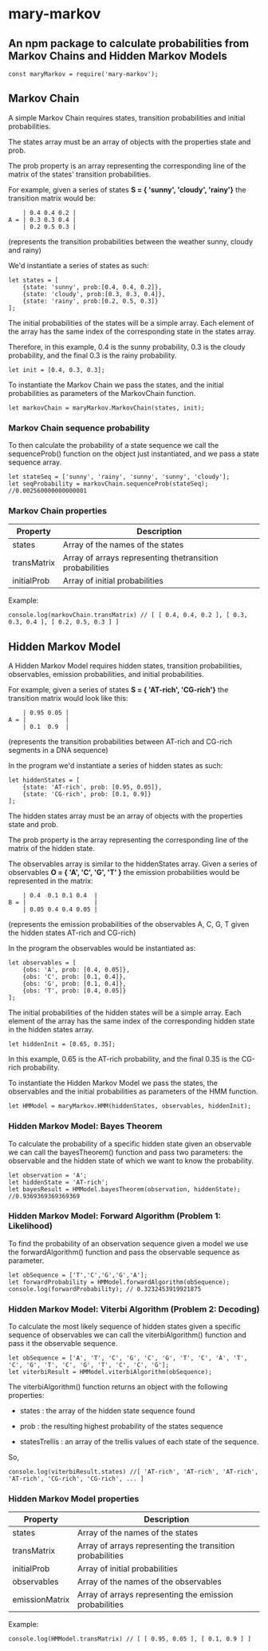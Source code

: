 # mary-markov

## An npm package to calculate probabilities from Markov Chains and Hidden Markov Models
  
	const maryMarkov = require('mary-markov');  

## Markov Chain

A simple Markov Chain requires states, transition probabilities and initial probabilities.

The states array must be an array of objects with the properties state and prob.

The prob property is an array representing the corresponding line of the matrix of the states' transition probabilities.

For example, given a series of states **S = { 'sunny', 'cloudy', 'rainy'}** the transition matrix would be: 

		| 0.4 0.4 0.2 |	
	A =	| 0.3 0.3 0.4 |
		| 0.2 0.5 0.3 |
(represents the transition probabilities between the weather sunny, cloudy and rainy)

We'd instantiate a series of states as such:  

    let states = [
	    {state: 'sunny', prob:[0.4, 0.4, 0.2]},
	    {state: 'cloudy', prob:[0.3, 0.3, 0.4]},
	    {state: 'rainy', prob:[0.2, 0.5, 0.3]}
    ];

The initial probabilities of the states will be a simple array.
Each element of the array has the same index of the corresponding state in the states array.

Therefore, in this example, 0.4 is the sunny probability, 0.3 is the cloudy probability, and the final 0.3 is the rainy probability.

	let init = [0.4, 0.3, 0.3];

To instantiate the Markov Chain we pass the states, and the initial probabilities as parameters of the MarkovChain function.

	let markovChain = maryMarkov.MarkovChain(states, init);

### Markov Chain sequence probability
To then calculate the probability of a state sequence we call the sequenceProb() function on the object just instantiated, and we pass a state sequence array.

	let stateSeq = ['sunny', 'rainy', 'sunny', 'sunny', 'cloudy'];
	let seqProbability = markovChain.sequenceProb(stateSeq); //0.002560000000000001

### Markov Chain properties
|Property | Description|
|------------ | -------------|
|states | Array of the names of the states|
|transMatrix | Array of arrays representing thetransition probabilities|
|initialProb | Array of initial probabilities|

Example:

    console.log(markovChain.transMatrix) // [ [ 0.4, 0.4, 0.2 ], [ 0.3, 0.3, 0.4 ], [ 0.2, 0.5, 0.3 ] ]

   
## Hidden Markov Model

A Hidden Markov Model requires hidden states, transition probabilities, observables, emission probabilities, and initial probabilities.

For example, given a series of states **S = { 'AT-rich', 'CG-rich'}** the transition matrix would look like this:

		| 0.95 0.05	|
	A =	|          	|
		| 0.1  0.9	|
(represents the transition probabilities between AT-rich and CG-rich segments in a DNA sequence)

In the program we'd instantiate a series of hidden states as such:

    let hiddenStates = [    
	    {state: 'AT-rich', prob: [0.95, 0.05]},    
	    {state: 'CG-rich', prob: [0.1, 0.9]}     
    ];

The hidden states array must be an array of objects with the properties state and prob.

The prob property is the array representing the corresponding line of the matrix of the hidden state.


The observables array is similar to the hiddenStates array.
Given a series of observables **O = { 'A', 'C', 'G', 'T' }** the emission probabilities would be represented in the matrix:

		| 0.4  0.1 0.1 0.4 	|
	B =	|                  	|
		| 0.05 0.4 0.4 0.05	|

(represents the emission probabilities of the observables A, C, G, T given the hidden states AT-rich and CG-rich)

In the program the observables would be instantiated as:

    let observables = [    
	    {obs: 'A', prob: [0.4, 0.05]},    
	    {obs: 'C', prob: [0.1, 0.4]},    
	    {obs: 'G', prob: [0.1, 0.4]},    
	    {obs: 'T', prob: [0.4, 0.05]}    
    ];

The initial probabilities of the hidden states will be a simple array.
Each element of the array has the same index of the corresponding hidden state in the hidden states array.

	let hiddenInit = [0.65, 0.35];

In this example, 0.65 is the AT-rich probability, and the final 0.35 is the CG-rich probability.


To instantiate the Hidden Markov Model we pass the states, the observables and the initial probabilities as parameters of the HMM function.

	let HMModel = maryMarkov.HMM(hiddenStates, observables, hiddenInit);

### Hidden Markov Model: Bayes Theorem

To calculate the probability of a specific hidden state given an observable we can call the bayesTheorem() function and pass two parameters: the observable and the hidden state of which we want to know the probability.  

	let observation = 'A';
	let hiddenState = 'AT-rich';
	let bayesResult = HMModel.bayesTheorem(observation, hiddenState); //0.9369369369369369

### Hidden Markov Model: Forward Algorithm (Problem 1: Likelihood)

To find the probability of an observation sequence given a model we use the forwardAlgorithm() function and pass the observable sequence as parameter.

	let obSequence = ['T','C','G','G','A']; 
    let forwardProbability = HMModel.forwardAlgorithm(obSequence);
	console.log(forwardProbability); // 0.3232453919921875

  
### Hidden Markov Model: Viterbi Algorithm (Problem 2: Decoding)

To calculate the most likely sequence of hidden states given a specific sequence of observables we can call the viterbiAlgorithm() function and pass it the observable sequence.

    let obSequence = ['A', 'T', 'C', 'G', 'C', 'G', 'T', 'C', 'A', 'T', 'C', 'G', 'T', 'C', 'G', 'T', 'C', 'C', 'G']; 
    let viterbiResult = HMModel.viterbiAlgorithm(obSequence);

The viterbiAlgorithm() function returns an object with the following properties:

* states : the array of the hidden state sequence found

* prob : the resulting highest probability of the states sequence

* statesTrellis : an array of the trellis values of each state of the sequence. 

So, 

    console.log(viterbiResult.states) //[ 'AT-rich', 'AT-rich', 'AT-rich', 'AT-rich', 'CG-rich', 'CG-rich', ... ] 


### Hidden Markov Model properties

|Property | Description|
|------------ | -------------|
|states | Array of the names of the states|
|transMatrix | Array of arrays representing the transition probabilities|
|initialProb | Array of initial probabilities|
|observables | Array of the names of the observables|
|emissionMatrix | Array of arrays representing the emission probabilities|

Example:

    console.log(HMModel.transMatrix) // [ [ 0.95, 0.05 ], [ 0.1, 0.9 ] ]


